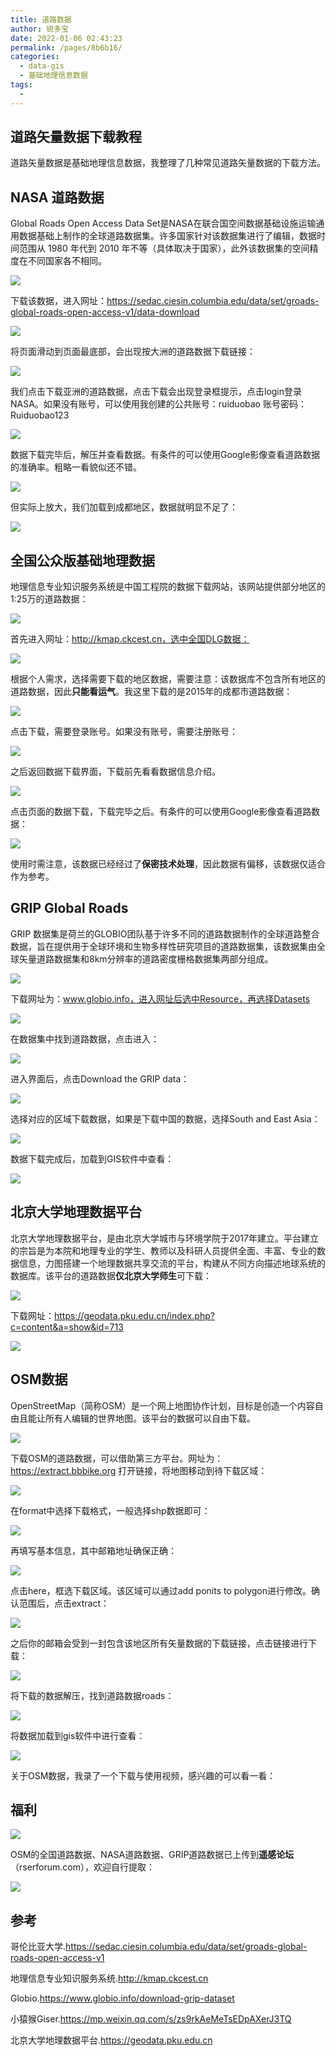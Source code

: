```yaml
---
title: 道路数据
author: 锐多宝
date: 2022-01-06 02:43:23
permalink: /pages/8b6b16/
categories:
  - data-gis
  - 基础地理信息数据
tags:
  - 
---
```

## 道路矢量数据下载教程

道路矢量数据是基础地理信息数据，我整理了几种常见道路矢量数据的下载方法。


## NASA  道路数据

Global Roads Open Access Data Set是NASA在联合国空间数据基础设施运输通用数据基础上制作的全球道路数据集。许多国家针对该数据集进行了编辑，数据时间范围从 1980 年代到 2010 年不等（具体取决于国家），此外该数据集的空间精度在不同国家各不相同。

![](http://pics.landcover100.com/pics//image/20220105234743.png)

下载该数据，进入网址：https://sedac.ciesin.columbia.edu/data/set/groads-global-roads-open-access-v1/data-download

![](http://pics.landcover100.com/pics//image/20220105235113.png)

将页面滑动到页面最底部，会出现按大洲的道路数据下载链接：

![](http://pics.landcover100.com/pics//image/20220105235515.png)

我们点击下载亚洲的道路数据，点击下载会出现登录框提示，点击login登录NASA。如果没有账号，可以使用我创建的公共账号：ruiduobao  账号密码：Ruiduobao123

![](http://pics.landcover100.com/pics//image/20220105235142.png)

数据下载完毕后，解压并查看数据。有条件的可以使用Google影像查看道路数据的准确率。粗略一看貌似还不错。

![](http://pics.landcover100.com/pics//image/20220106002738.png)

但实际上放大，我们加载到成都地区，数据就明显不足了：

![](http://pics.landcover100.com/pics//image/20220106002838.png)

## 全国公众版基础地理数据

地理信息专业知识服务系统是中国工程院的数据下载网站，该网站提供部分地区的1:25万的道路数据：

![](http://pics.landcover100.com/pics//image/20220106000302.png)

首先进入网址：http://kmap.ckcest.cn，选中全国DLG数据：

![](http://pics.landcover100.com/pics//image/20220106000741.png)

根据个人需求，选择需要下载的地区数据，需要注意：该数据库不包含所有地区的道路数据，因此**只能看运气**。我这里下载的是2015年的成都市道路数据：

![](http://pics.landcover100.com/pics//image/20220106001124.png)

点击下载，需要登录账号。如果没有账号，需要注册账号：

![](http://pics.landcover100.com/pics//image/20220106001405.png)

之后返回数据下载界面，下载前先看看数据信息介绍。

![](http://pics.landcover100.com/pics//image/20220106001246.png)

点击页面的数据下载，下载完毕之后。有条件的可以使用Google影像查看道路数据：

![](http://pics.landcover100.com/pics//image/20220106001922.png)

使用时需注意，该数据已经经过了**保密技术处理**，因此数据有偏移，该数据仅适合作为参考。

## GRIP Global Roads

GRIP 数据集是荷兰的GLOBIO团队基于许多不同的道路数据制作的全球道路整合数据，旨在提供用于全球环境和生物多样性研究项目的道路数据集，该数据集由全球矢量道路数据集和8km分辨率的道路密度栅格数据集两部分组成。 

![](http://pics.landcover100.com/pics//image/20220106003817.png)

下载网址为：www.globio.info，进入网址后选中Resource，再选择Datasets

![](http://pics.landcover100.com/pics//image/20220106004227.png)

在数据集中找到道路数据，点击进入：

![](http://pics.landcover100.com/pics//image/20220106004247.png)

进入界面后，点击Download the GRIP data：

![](http://pics.landcover100.com/pics//image/20220106015427.png)

选择对应的区域下载数据，如果是下载中国的数据，选择South and East Asia：

![](http://pics.landcover100.com/pics//image/20220106015626.png)

数据下载完成后，加载到GIS软件中查看：

![](http://pics.landcover100.com/pics//image/20220106020036.png)

## 北京大学地理数据平台

北京大学地理数据平台，是由北京大学城市与环境学院于2017年建立。平台建立的宗旨是为本院和地理专业的学生、教师以及科研人员提供全面、丰富、专业的数据信息，力图搭建一个地理数据共享交流的平台，构建从不同方向描述地球系统的数据库。该平台的道路数据**仅北京大学师生**可下载：

![](http://pics.landcover100.com/pics//image/20220106020326.png)

下载网址：https://geodata.pku.edu.cn/index.php?c=content&a=show&id=713

![](http://pics.landcover100.com/pics//image/20220106020259.png)







## OSM数据

OpenStreetMap（简称OSM）是一个网上地图协作计划，目标是创造一个内容自由且能让所有人编辑的世界地图。该平台的数据可以自由下载。

![](http://pics.landcover100.com/pics//image/20220106020510.png)

下载OSM的道路数据，可以借助第三方平台。网址为：https://extract.bbbike.org  打开链接，将地图移动到待下载区域：

![](http://pics.landcover100.com/pics//image/20220106020706.png)

在format中选择下载格式，一般选择shp数据即可：

![](http://pics.landcover100.com/pics//image/20220106020825.png)

再填写基本信息，其中邮箱地址确保正确：

![](http://pics.landcover100.com/pics//image/20220106021015.png)

点击here，框选下载区域。该区域可以通过add ponits to polygon进行修改。确认范围后，点击extract：

![](http://pics.landcover100.com/pics//image/20220106021356.png)

之后你的邮箱会受到一封包含该地区所有矢量数据的下载链接，点击链接进行下载：

![](http://pics.landcover100.com/pics//image/20220106021621.png)

将下载的数据解压，找到道路数据roads：

![](http://pics.landcover100.com/pics//image/20220106021728.png)

将数据加载到gis软件中进行查看：

![](http://pics.landcover100.com/pics//image/20220106021848.png)



关于OSM数据，我录了一个下载与使用视频，感兴趣的可以看一看：



## 福利

![](http://pics.landcover100.com/pics//image/20220106023140.png)

OSM的全国道路数据、NASA道路数据、GRIP道路数据已上传到**遥感论坛**（rserforum.com），欢迎自行提取：

![](http://pics.landcover100.com/pics//image/e7d79a7cc93ce7239461c3c48f57512.jpg)



## 参考

哥伦比亚大学.https://sedac.ciesin.columbia.edu/data/set/groads-global-roads-open-access-v1

地理信息专业知识服务系统.http://kmap.ckcest.cn

Globio.https://www.globio.info/download-grip-dataset

小猿猴Giser.https://mp.weixin.qq.com/s/zs9rkAeMeTsEDpAXerJ3TQ

北京大学地理数据平台.https://geodata.pku.edu.cn

